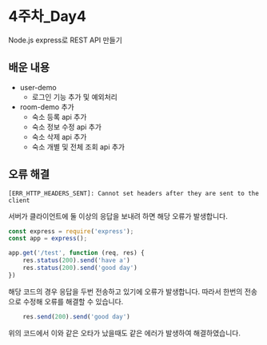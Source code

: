 # 4주차_Day4
Node.js express로 REST API 만들기

## 배운 내용
- user-demo
    - 로그인 기능 추가 및 예외처리
- room-demo 추가
    - 숙소 등록 api 추가
    - 숙소 정보 수정 api 추가
    - 숙소 삭제 api 추가
    - 숙소 개별 및 전체 조회 api 추가

## 오류 해결
```
[ERR_HTTP_HEADERS_SENT]: Cannot set headers after they are sent to the client
```
서버가 클라이언트에 둘 이상의 응답을 보내려 하면 해당 오류가 발생합니다.

```js
const express = require('express');
const app = express();

app.get('/test', function (req, res) { 
    res.status(200).send('have a')
    res.status(200).send('good day')
})
```
해당 코드의 경우 응답을 두번 전송하고 있기에 오류가 발생합니다. 따라서 한번의 전송으로 수정해 오류를 해결할 수 있습니다.

```js
    res.send(200).send('good day')
```
위의 코드에서 이와 같은 오타가 났을때도 같은 에러가 발생하여 해결하였습니다.